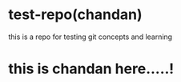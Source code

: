 # test-repo(chandan)
this is a repo for testing git concepts and learning
<!DOCTYPE>
<html>
<title>introduction to git</title>
<body>
 <h1>this is chandan here.....!</h1>
<p></p>
</body>
</html>
